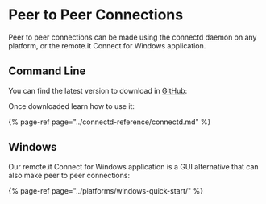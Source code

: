 # Peer to Peer Connections

Peer to peer connections can be made using the connectd daemon on any platform, or the remote.it Connect for Windows application. 

## Command Line

You can find the latest version to download in [GitHub](https://github.com/remoteit/connectd/releases):

Once downloaded learn how to use it:

{% page-ref page="../connectd-reference/connectd.md" %}

## Windows

Our remote.it Connect for Windows application is a GUI alternative that can also make peer to peer connections:

{% page-ref page="../platforms/windows-quick-start/" %}



